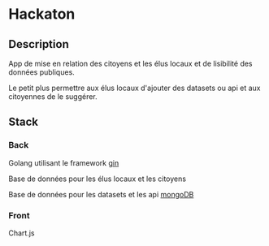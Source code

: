 # Hackaton

## Description

App de mise en relation des citoyens et les élus locaux et de lisibilité des données publiques.

Le petit plus permettre aux élus locaux d'ajouter des datasets ou api et aux citoyennes de le suggérer.

## Stack

### Back 

Golang utilisant le framework [gin]()

Base de données pour les élus locaux et les citoyens

Base de données pour les datasets et les api [mongoDB]()

### Front

Chart.js


